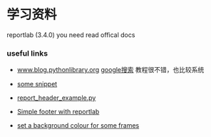 # 学习资料

reportlab (3.4.0) you need read offical docs

### useful links

* www.blog.pythonlibrary.org [google搜索](https://www.google.ca/search?newwindow=1&rlz=1C5CHFA_enUS734US735&ei=I-ypWtmkJcHcjAOhmJvICg&q=site%3A+www.blog.pythonlibrary.org++reportlab&oq=site%3A+www.blog.pythonlibrary.org++reportlab&gs_l=psy-ab.3...61501.79117.0.79328.42.33.5.0.0.0.1032.4525.2-10j3j7-1.14.0....0...1c.1j2.64.psy-ab..25.6.1597...33i160k1j33i21k1.0.X5tw5NBVd-Y)  教程很不错，也比较系统

* [some snippet](https://www.packtpub.com/books/content/django-12-e-commerce-generating-pdf-reports-python-using-reportlab)

* [report_header_example.py](https://gist.github.com/nenodias/8c54500eb27884935d05b3ed3b0dd793)
* [Simple footer with reportlab](https://gist.github.com/enkore/2978342)
* [set a background colour for some frames](https://gist.github.com/styrmis/5317292)
